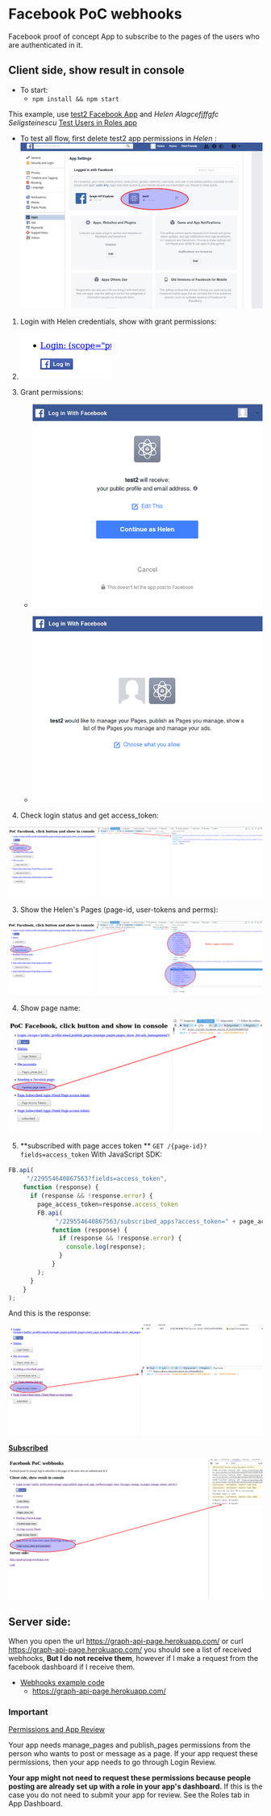 # Facebook PoC webhooks

Facebook proof of concept App to subscribe to the pages of the users who are authenticated in it.

## Client side, show result in console

* To start:
  * `npm install && npm start`

This example, use [test2 Facebook App](https://developers.facebook.com/apps/255986568181021/dashboard/) and _Helen Alagcefjffgfc Seligsteinescu_ [Test Users in Roles app](https://developers.facebook.com/apps/255986568181021/roles/test-users/)

* To test all flow, first delete test2 app permissions in _Helen_ :
![delete app permissions](./src/img/deletePermissions.png)


 1. Login with Helen credentials, show with grant permissions:
  1. ![login](./src/img/login.png)

  2. Grant permissions:
      * ![profile permissions](./src/img/profilePermissions.png)

      * ![page permissions](./src/img/pagePermissions.png)

 2. Check login status and get access_token:

 ![login status](./src/img/loginStatus.png)

 3. Show the Helen's Pages (page-id, user-tokens and perms):

 ![show pagtes](./src/img/pageList.png)

 4. Show page name:

 ![page name](./src/img/pageName.png)

 5. **subscribed with page acces token ** `GET /{page-id}?fields=access_token`
 With JavaScript SDK:
 ```JavaScript
 FB.api(
      "/229554640867563?fields=access_token",
     function (response) {
       if (response && !response.error) {
         page_access_token=response.access_token
         FB.api(
              "/229554640867563/subscribed_apps?access_token=" + page_access_token,
             function (response) {
               if (response && !response.error) {
                 console.log(response);
               }
             }
         );
       }
     }
 );
 ```
And this is the response:

  ![page token response](./src/img/pageTokenResponse.png)

 **[Subscribed](https://developers.facebook.com/docs/graph-api/reference/page/subscribed_apps)**

 ![page subscribed fail](./src/img/pageSubscribedOK.png)


## Server side:

When you open the url https://graph-api-page.herokuapp.com/ or curl https://graph-api-page.herokuapp.com/ you should see a list of received webhooks, **But I do not receive them**, however if I make a request from the facebook dashboard if I receive them.


* [Webhooks example code](https://github.com/fbsamples/graph-api-webhooks-samples/blob/master/heroku/index.js)
  * https://graph-api-page.herokuapp.com/




 ### Important

 [Permissions and App Review](https://developers.facebook.com/docs/facebook-login/permissions#reference-manage_pages)

Your app needs manage_pages and publish_pages permissions from the person who wants to post or message as a page. If your app request these permissions, then your app needs to go through Login Review.

**Your app might not need to request these permissions because people posting are already set up with a role in your app's dashboard.** If this is the case you do not need to submit your app for review. See the Roles tab in App Dashboard.
